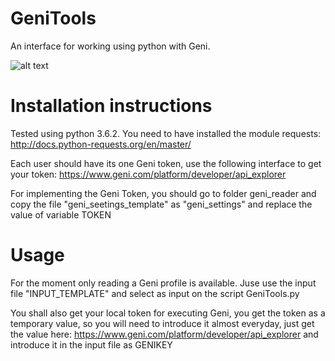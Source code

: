 # GeniTools
An interface for working using python with Geni.

![alt text](https://travis-ci.org/Thimxx/GeniTools.svg?branch=master)

# Installation instructions

Tested using python 3.6.2. You need to have installed the module requests: http://docs.python-requests.org/en/master/

Each user should have its one Geni token, use the following interface to get your token: https://www.geni.com/platform/developer/api_explorer

For implementing the Geni Token, you should go to folder geni_reader and copy the file "geni_seetings_template" as "geni_settings" and replace the value of variable TOKEN

# Usage

For the moment only reading a Geni profile is available. Juse use the input file "INPUT_TEMPLATE" and select as input on the script GeniTools.py

You shall also get your local token for executing Geni, you get the token as a temporary value, so you will need to introduce it almost everyday, just get the value here: https://www.geni.com/platform/developer/api_explorer and introduce it in the input file as GENIKEY
